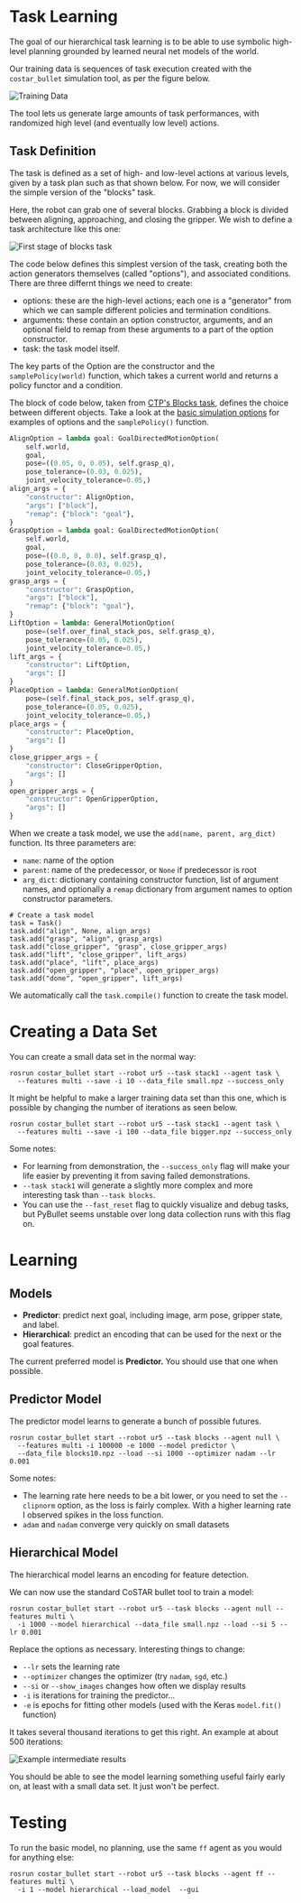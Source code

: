 
# Task Learning

The goal of our hierarchical task learning is to be able to use symbolic high-level planning grounded by learned neural net models of the world.

Our training data is sequences of task execution created with the `costar_bullet` simulation tool, as per the figure below.

![Training Data](../photos/blocks_data.png)

The tool lets us generate large amounts of task performances, with randomized high level (and eventually low level) actions.

## Task Definition

The task is defined as a set of high- and low-level actions at various levels, given by a task plan such as that shown below. For now, we will consider the simple version of the "blocks" task.

Here, the robot can grab one of several blocks. Grabbing a block is divided between aligning, approaching, and closing the gripper. We wish to define a task architecture like this one:

![First stage of blocks task](../photos/blocks_task_1.png)

The code below defines this simplest version of the task, creating both the action generators themselves (called "options"), and associated conditions. There are three differnt things we need to create:
  - options: these are the high-level actions; each one is a "generator" from which we can sample different policies and termination conditions.
  - arguments: these contain an option constructor, arguments, and an optional field to remap from these arguments to a part of the option constructor.
  - task: the task model itself.

The key parts of the Option are the constructor and the `samplePolicy(world)` function, which takes a current world and returns a policy functor and a condition.

The block of code below, taken from [CTP's Blocks task](../costar_task_plan/python/costar_task_plan/simulation/tasks/blocks.py), defines the choice between different objects. Take a look at the [basic simulation options](../costar_task_plan/python/costar_task_plan/simulation/option.py) for examples of options and the `samplePolicy()` function.

``` python
AlignOption = lambda goal: GoalDirectedMotionOption(
    self.world,
    goal,
    pose=((0.05, 0, 0.05), self.grasp_q),
    pose_tolerance=(0.03, 0.025),
    joint_velocity_tolerance=0.05,)
align_args = {
    "constructor": AlignOption,
    "args": ["block"],
    "remap": {"block": "goal"},
}
GraspOption = lambda goal: GoalDirectedMotionOption(
    self.world,
    goal,
    pose=((0.0, 0, 0.0), self.grasp_q),
    pose_tolerance=(0.03, 0.025),
    joint_velocity_tolerance=0.05,)
grasp_args = {
    "constructor": GraspOption,
    "args": ["block"],
    "remap": {"block": "goal"},
}
LiftOption = lambda: GeneralMotionOption(
    pose=(self.over_final_stack_pos, self.grasp_q),
    pose_tolerance=(0.05, 0.025),
    joint_velocity_tolerance=0.05,)
lift_args = {
    "constructor": LiftOption,
    "args": []
}
PlaceOption = lambda: GeneralMotionOption(
    pose=(self.final_stack_pos, self.grasp_q),
    pose_tolerance=(0.05, 0.025),
    joint_velocity_tolerance=0.05,)
place_args = {
    "constructor": PlaceOption,
    "args": []
}
close_gripper_args = {
    "constructor": CloseGripperOption,
    "args": []
}
open_gripper_args = {
    "constructor": OpenGripperOption,
    "args": []
}
```

When we create a task model, we use the `add(name, parent, arg_dict)` function. Its three parameters are:
  - `name`: name of the option
  - `parent`: name of the predecessor, or `None` if predecessor is root
  - `arg_dict`: dictionary containing constructor function, list of argument names, and optionally a `remap` dictionary from argument names to option constructor parameters.

```
# Create a task model
task = Task()
task.add("align", None, align_args)
task.add("grasp", "align", grasp_args)
task.add("close_gripper", "grasp", close_gripper_args)
task.add("lift", "close_gripper", lift_args)
task.add("place", "lift", place_args)
task.add("open_gripper", "place", open_gripper_args)
task.add("done", "open_gripper", lift_args)
```

We automatically call the `task.compile()` function to create the task model.

# Creating a Data Set

You can create a small data set in the normal way:

```
rosrun costar_bullet start --robot ur5 --task stack1 --agent task \
  --features multi --save -i 10 --data_file small.npz --success_only
```

It might be helpful to make a larger training data set than this one, which is possible by changing the number of iterations as seen below.

```
rosrun costar_bullet start --robot ur5 --task stack1 --agent task \
  --features multi --save -i 100 --data_file bigger.npz --success_only
```

Some notes:
  - For learning from demonstration, the `--success_only` flag will make your life easier by preventing it from saving failed demonstrations.
  - `--task stack1` will generate a slightly more complex and more interesting task than `--task blocks`.
  - You can use the `--fast_reset` flag to quickly visualize and debug tasks, but PyBullet seems unstable over long data collection runs with this flag on.

# Learning

## Models

  - **Predictor**: predict next goal, including image, arm pose, gripper state, and label.
  - **Hierarchical**: predict an encoding that can be used for the next or the goal features.

The current preferred model is **Predictor.** You should use that one when possible.

## Predictor Model

The predictor model learns to generate a bunch of possible futures.

```
rosrun costar_bullet start --robot ur5 --task blocks --agent null \
  --features multi -i 100000 -e 1000 --model predictor \
  --data_file blocks10.npz --load --si 1000 --optimizer nadam --lr 0.001
```

Some notes:
  - The learning rate here needs to be a bit lower, or you need to set the `--clipnorm` option, as the loss is fairly complex. With a higher learning rate I observed spikes in the loss function.
  - `adam` and `nadam` converge very quickly on small datasets


## Hierarchical Model

The hierarchical model learns an encoding for feature detection.

We can now use the standard CoSTAR bullet tool to train a model:
```
rosrun costar_bullet start --robot ur5 --task blocks --agent null --features multi \
  -i 1000 --model hierarchical --data_file small.npz --load --si 5 --lr 0.001
```

Replace the options as necessary. Interesting things to change:
  - `--lr` sets the learning rate
  - `--optimizer` changes the optimizer (try `nadam`, `sgd`, etc.)
  - `--si` or `--show_images` changes how often we display results
  - `-i` is iterations for training the predictor...
  - `-e` is epochs for fitting other models (used with the Keras `model.fit()` function)

It takes several thousand iterations to get this right. An example at about 500 iterations:

![Example intermediate results](../photos/predictor_intermediate_results.png)

You should be able to see the model learning something useful fairly early on, at least with a small data set. It just won't be perfect.

# Testing

To run the basic model, no planning, use the same `ff` agent as you would for anything else:
```
rosrun costar_bullet start --robot ur5 --task blocks --agent ff --features multi \
  -i 1 --model hierarchical --load_model  --gui
```

